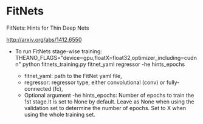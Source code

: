FitNets
=======

FitNets: Hints for Thin Deep Nets

http://arxiv.org/abs/1412.6550

- To run FitNets stage-wise training:
  THEANO_FLAGS="device=gpu,floatX=float32,optimizer_including=cudnn" python fitnets_training.py fitnet_yaml regressor -he hints_epochs
  
  - fitnet_yaml: path to the FitNet yaml file,
  - regressor: regressor type, either convolutional (conv) or   fully-connected (fc),
  - Optional argument -he hints_epochs: Number of epochs to train the 1st stage.It is set to None by default. Leave as None when using the validation set to determine the number of epochs. Set to X when using the whole training set.


